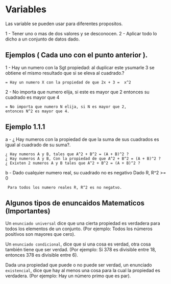 # Variables

Las variable se pueden usar para diferentes propositos.

  1 - Tener uno o mas de dos valores y se desconocen.
  2 - Aplicar todo lo dicho a un conjunto de datos dado.
  
## Ejemplos ( Cada uno con el punto anterior ).

  1 - Hay un numero con la Sgt propiedad: al duplicar
  este ysumarle 3 se obtiene el mismo resultado que si se eleva al
  cuadrado.?
  
    = Hay un numero X con la propiedad de que 2x + 3 =  x^2
  
  2 - No importa que numero elija, si este es mayor que 2
  entonces su cuadrado es mayor que 4
    
    = No importa que numero N elija, si N es mayor que 2,
    entonces N^2 es mayor que 4.
  
## Ejemplo 1.1.1

  a - ¿ Hay numeros con la propiedad de que la suma de sus cuadrados
  es igual al cuadrado de su suma?.
  
    ¿ Hay numeros A y B, tales que A^2 + B^2 = (A + B)^2 ?
    ¿ Hay numeros A y B, Con la propiedad de que A^2 + B^2 = (A + B)^2 ?
    ¿ Exixten 2 numeros A y B tales que A^2 + B^2 = (A + B)^2 ?
  
  b - Dado cualquier numero real, su cuadrado no es negativo
     Dado R, R^2 >= 0 
    
     Para todos los numero reales R, R^2 es no negatvo.

## Algunos tipos de enuncaidos Matematicos (Importantes)

Un `enunciado universal` dice que una cierta propiedad es verdadera para todos los
elementos de un conjunto. (Por ejemplo: Todos los números positivos son mayores
que cero).

Un `enunciado condicional`, dice que si una cosa es verdad, otra cosa también tiene
que ser verdad. (Por ejemplo: Si 378 es divisible entre 18, entonces 378 es divisible
entre 6).

Dada una propiedad que puede o no puede ser verdad, un enunciado `existencial`, dice
que hay al menos una cosa para la cual la propiedad es verdadera. (Por ejemplo: Hay
un número primo que es par).
